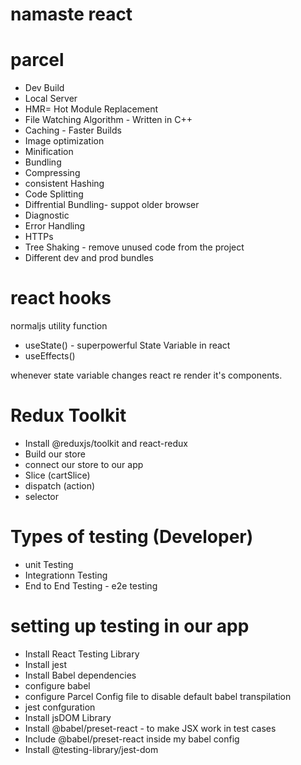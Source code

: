  # namaste react

 # parcel
  - Dev Build
  - Local Server
  - HMR= Hot Module Replacement
  - File Watching Algorithm - Written in C++
  - Caching - Faster Builds
  - Image optimization
  - Minification 
  - Bundling
  - Compressing
  - consistent Hashing
  - Code Splitting
  - Diffrential Bundling- suppot older browser
  - Diagnostic
  - Error Handling
  - HTTPs
  - Tree Shaking - remove unused code from the project
  - Different dev and prod bundles

  # react hooks
  normaljs utility function
  - useState() - superpowerful State Variable in react
  - useEffects()
  
  whenever state variable changes react re render it's components.


# Redux Toolkit
 - Install @reduxjs/toolkit and react-redux
 - Build our store
 - connect our store to our app
 - Slice (cartSlice)
 - dispatch (action)
 - selector

 # Types of testing (Developer)
  - unit Testing
  - Integrationn Testing
  - End to End Testing - e2e testing

  # setting up testing in our app
   - Install React Testing Library
   - Install jest
   - Install Babel dependencies
   - configure babel 
   - configure Parcel Config file to disable default babel transpilation
   - jest confguration
   - Install jsDOM Library
   - Install @babel/preset-react - to make JSX work in test cases
   - Include @babel/preset-react inside my babel config
   - Install @testing-library/jest-dom